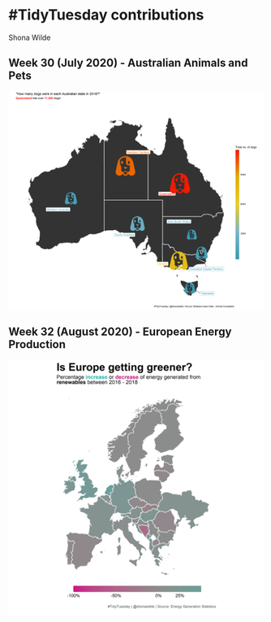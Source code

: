 \#TidyTuesday contributions
================
Shona Wilde

## Week 30 (July 2020) - Australian Animals and Pets

<a href='scripts/tt_week30_animals.R' target='_blank'><img src="plots/tt_week30_animals.png" align="center"/></a>

## Week 32 (August 2020) - European Energy Production

<a href='scripts/tt_week30_energy_production.R' target='_blank'><img src="plots/tt_week32_energy.png" align="center"/></a>
